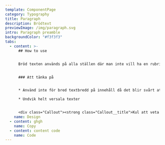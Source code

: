 ```yaml
---
template: ComponentPage
category: Typography
title: Paragraph
description: Brödtext
previewImage: /img/paragraph.svg
intro: Paragraph preamble
backgroundColor: "#f3f3f3"
tabs:
  - content: >-
      ## How to use


      Bröd texten används på alla ställen där man inte vill ha en rubrik eller fet text. Brödtexten är alltid 16 px, svart (#222222) och i arial för att få så bra läsbarhet som möjligt.


      ### Att tänka på


      * Använd inte för bred textbredd på innehåll då det blir svårt att följa med i texterna och hitta tillbaka till vilken rad jag ska börja läsa på under. En bra tumregel är att hålla sig till 65-75 tecken 

      * Undvik helt versala texter


      <div class="Callout"><strong class="Callout__title">Kul att veta </strong><p class="Callout__text">Den största delen information på en webbplats är vanligtvis textbaserad Därför har vi under åren ökat vår storlek på brödtexten för att förbättra läsbarheten. 2012 hade vi brödtext på 12 px och 2014 ökades den till 14 px och nu sedan 2016 har vi ökat ännu mer till en brödtext på 16 px.</p></div>
    name: Design
  - content: ghgh
    name: Copy
  - content: content code
    name: Code
---
```

